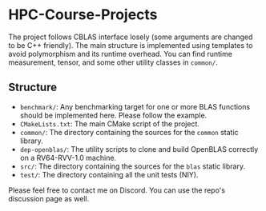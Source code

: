 # HPC-Course-Projects
The project follows CBLAS interface losely (some arguments are changed to be C++ friendly). 
The main structure is implemented using templates to avoid polymorphism and its runtime overhead. 
You can find runtime measurement, tensor, and some other utility classes in `common/`.

## Structure

- `benchmark/`: Any benchmarking target for one or more BLAS functions should be implemented here. Please follow the example.
- `CMakeLists.txt`: The main CMake script of the project.
- `common/`: The directory containing the sources for the `common` static library.
- `dep-openblas/`: The utility scripts to clone and build OpenBLAS correctly on a RV64-RVV-1.0 machine. 
- `src/`: The directory containing the sources for the `blas` static library.
- `test/`: The directory containing all the unit tests (NIY).


Please feel free to contact me on Discord. You can use the repo's discussion page as well.

